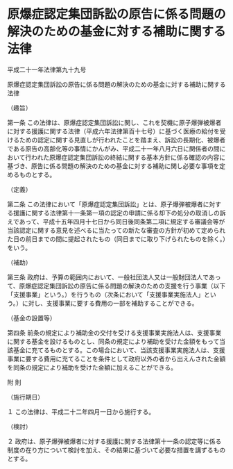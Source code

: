 # 原爆症認定集団訴訟の原告に係る問題の解決のための基金に対する補助に関する法律

平成二十一年法律第九十九号

原爆症認定集団訴訟の原告に係る問題の解決のための基金に対する補助に関する法律

（趣旨）

第一条 この法律は、原爆症認定集団訴訟に関し、これを契機に原子爆弾被爆者に対する援護に関する法律（平成六年法律第百十七号）に基づく医療の給付を受けるための認定に関する見直しが行われたことを踏まえ、訴訟の長期化、被爆者である原告の高齢化等の事情にかんがみ、平成二十一年八月六日に関係者の間において行われた原爆症認定集団訴訟の終結に関する基本方針に係る確認の内容に基づき、原告に係る問題の解決のための基金に対する補助に関し必要な事項を定めるものとする。

（定義）

第二条 この法律において「原爆症認定集団訴訟」とは、原子爆弾被爆者に対する援護に関する法律第十一条第一項の認定の申請に係る却下の処分の取消しの訴えであって、平成十五年四月十七日から同日後同条第二項に規定する審議会等が当該認定に関する意見を述べるに当たっての新たな審査の方針が初めて定められた日の前日までの間に提起されたもの（同日までに取り下げられたものを除く。）をいう。

（補助）

第三条 政府は、予算の範囲内において、一般社団法人又は一般財団法人であって、原爆症認定集団訴訟の原告に係る問題の解決のための支援を行う事業（以下「支援事業」という。）を行うもの（次条において「支援事業実施法人」という。）に対し、支援事業に要する費用の一部を補助することができる。

（基金の設置等）

第四条 前条の規定により補助金の交付を受ける支援事業実施法人は、支援事業に関する基金を設けるものとし、同条の規定により補助を受けた金額をもって当該基金に充てるものとする。この場合において、当該支援事業実施法人は、支援事業に要する費用に充てることを条件として政府以外の者から出えんされた金額を同条の規定により補助を受けた金額に加えることができる。

附 則

（施行期日）

１ この法律は、平成二十二年四月一日から施行する。

（検討）

２ 政府は、原子爆弾被爆者に対する援護に関する法律第十一条の認定等に係る制度の在り方について検討を加え、その結果に基づいて必要な措置を講ずるものとする。
